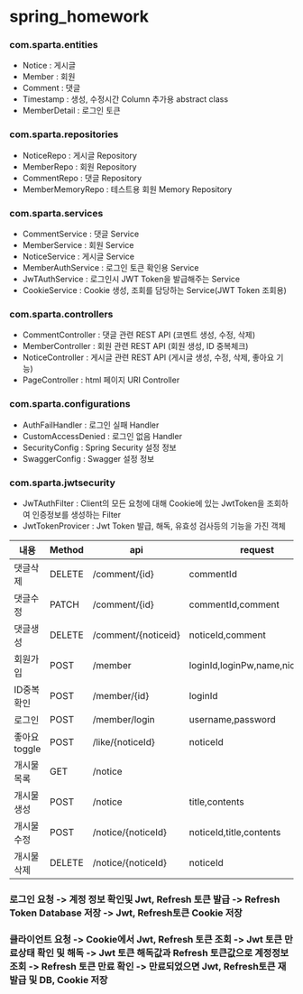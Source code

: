 # spring_homework

### com.sparta.entities
* Notice : 게시글
* Member : 회원
* Comment : 댓글
* Timestamp : 생성, 수정시간 Column 추가용 abstract class
* MemberDetail : 로그인 토큰

### com.sparta.repositories
* NoticeRepo : 게시글 Repository
* MemberRepo : 회원 Repository
* CommentRepo : 댓글 Repository
* MemberMemoryRepo : 테스트용 회원 Memory Repository

### com.sparta.services
* CommentService : 댓글 Service
* MemberService : 회원 Service
* NoticeService : 게시글 Service
* MemberAuthService : 로그인 토큰 확인용 Service
* JwTAuthService : 로그인시 JWT Token을 발급해주는 Service
* CookieService : Cookie 생성, 조회를 담당하는 Service(JWT Token 조회용)

### com.sparta.controllers
* CommentController : 댓글 관련 REST API (코멘트 생성, 수정, 삭제)
* MemberController : 회원 관련 REST API (회원 생성, ID 중복체크)
* NoticeController : 게시글 관련 REST API (게시글 생성, 수정, 삭제, 좋아요 기능)
* PageController : html 페이지 URI Controller

### com.sparta.configurations
* AuthFailHandler : 로그인 실패 Handler 
* CustomAccessDenied : 로그인 없음 Handler
* SecurityConfig : Spring Security 설정 정보
* SwaggerConfig : Swagger 설정 정보

### com.sparta.jwtsecurity
* JwTAuthFilter : Client의 모든 요청에 대해 Cookie에 있는 JwtToken을 조회하여 인증정보를 생성하는 Filter
* JwtTokenProvicer : Jwt Token 발급, 해독, 유효성 검사등의 기능을 가진 객체

| 내용         | Method | api                 | request                       | response     |
|------------|--------|---------------------|-------------------------------|--------------|
| 댓글삭제       | DELETE | /comment/{id}       | commentId                     | resultmsg    |
| 댓글수정       | PATCH  | /comment/{id}       | commentId,comment             | resultmsg    |
| 댓글생성       | DELETE | /comment/{noticeid} | noticeId,comment              | resultmsg    |
| 회원가입       | POST   | /member             | loginId,loginPw,name,nickName | redirectView |
| ID중복확인     | POST   | /member/{id}        | loginId                       | resultmsg    |
| 로그인        | POST   | /member/login       | username,password             | redirectView |
| 좋아요 toggle | POST   | /like/{noticeId}    | noticeId                      | redirectView |
| 개시물 목록     | GET    | /notice             |                               | List<Notice> |
| 개시물 생성     | POST   | /notice             | title,contents                | redirectView |
| 개시물 수정     | POST   | /notice/{noticeId}  | noticeId,title,contents       | redirectView |
| 개시물 삭제     | DELETE | /notice/{noticeId}  | noticeId       | resultmsg    |





### 로그인 요청 -> 계정 정보 확인및 Jwt, Refresh 토큰 발급 -> Refresh Token Database 저장 -> Jwt, Refresh토큰 Cookie 저장
### 클라이언트 요청 -> Cookie에서 Jwt, Refresh 토큰 조회 -> Jwt 토큰 만료상태 확인 및 해독 -> Jwt 토큰 해독값과 Refresh 토큰값으로 계정정보 조회 -> Refresh 토큰 만료 확인 -> 만료되었으면 Jwt, Refresh토큰 재발급 및 DB, Cookie 저장

